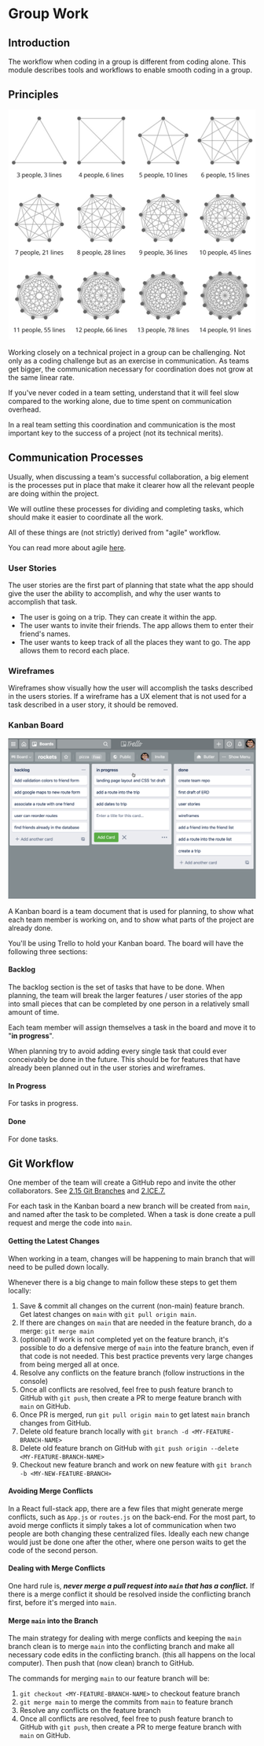 # Group Work

## Introduction

The workflow when coding in a group is different from coding alone. This module describes tools and workflows to enable smooth coding in a group.

## Principles

![](../.gitbook/assets/team-comms.png)

Working closely on a technical project in a group can be challenging. Not only as a coding challenge but as an exercise in communication. As teams get bigger, the communication necessary for coordination does not grow at the same linear rate.

If you've never coded in a team setting, understand that it will feel slow compared to the working alone, due to time spent on communication overhead.

In a real team setting this coordination and communication is the most important key to the success of a project \(not its technical merits\).

## Communication Processes

Usually, when discussing a team's successful collaboration, a big element is the processes put in place that make it clearer how all the relevant people are doing within the project.

We will outline these processes for dividing and completing tasks, which should make it easier to coordinate all the work.

All of these things are \(not strictly\) derived from "agile" workflow.

You can read more about agile [here](https://en.wikipedia.org/wiki/Agile_software_development).

### User Stories

The user stories are the first part of planning that state what the app should give the user the ability to accomplish, and why the user wants to accomplish that task.

* The user is going on a trip. They can create it within the app.
* The user wants to invite their friends. The app allows them to enter their friend's names.
* The user wants to keep track of all the places they want to go. The app allows them to record each place.

### Wireframes

Wireframes show visually how the user will accomplish the tasks described in the users stories. If a wireframe has a UX element that is not used for a task described in a user story, it should be removed.

### Kanban Board

![](../.gitbook/assets/kanb.png)

A Kanban board is a team document that is used for planning, to show what each team member is working on, and to show what parts of the project are already done.

You'll be using Trello to hold your Kanban board. The board will have the following three sections:

#### Backlog

The backlog section is the set of tasks that have to be done. When planning, the team will break the larger features / user stories of the app into small pieces that can be completed by one person in a relatively small amount of time.

Each team member will assign themselves a task in the board and move it to "**in progress**".

When planning try to avoid adding every single task that could ever conceivably be done in the future. This should be for features that have already been planned out in the user stories and wireframes.

#### In Progress

For tasks in progress.

#### Done

For done tasks.

## Git Workflow

One member of the team will create a GitHub repo and invite the other collaborators. See [2.15 Git Branches](../0-language-and-tooling/0.7-git-branches.md) and [2.ICE.7.](../2-backend-basics/2.ice-in-class-exercises/2.ice.7-git-branches.md)

For each task in the Kanban board a new branch will be created from `main`, and named after the task to be completed. When a task is done create a pull request and merge the code into `main`.

#### Getting the Latest Changes

When working in a team, changes will be happening to main branch that will need to be pulled down locally.

Whenever there is a big change to main follow these steps to get them locally:

1. Save & commit all changes on the current \(non-main\) feature branch. Get latest changes on `main` with `git pull origin main`.
2. If there are changes on `main` that are needed in the feature branch, do a merge: `git merge main`
3. \(optional\) If work is not completed yet on the feature branch, it's possible to do a defensive merge of `main` into the feature branch, even if that code is not needed. This best practice prevents very large changes from being merged all at once.
4. Resolve any conflicts on the feature branch \(follow instructions in the console\)
5. Once all conflicts are resolved, feel free to push feature branch to GitHub with `git push`, then create a PR to merge feature branch with `main` on GitHub.
6. Once PR is merged, run `git pull origin main` to get latest `main` branch changes from GitHub.
7. Delete old feature branch locally with `git branch -d <MY-FEATURE-BRANCH-NAME>` 
8. Delete old feature branch on GitHub with `git push origin --delete <MY-FEATURE-BRANCH-NAME>`
9. Checkout new feature branch and work on new feature with `git branch -b <MY-NEW-FEATURE-BRANCH>`

#### Avoiding Merge Conflicts

In a React full-stack app, there are a few files that might generate merge conflicts, such as `App.js` or `routes.js` on the back-end. For the most part, to avoid merge conflicts it simply takes a lot of communication when two people are both changing these centralized files. Ideally each new change would just be done one after the other, where one person waits to get the code of the second person.

#### Dealing with Merge Conflicts

One hard rule is, _**never merge a pull request into `main` that has a conflict.**_ If there is a merge conflict it should be resolved inside the conflicting branch first, before it's merged into `main`. 

#### Merge `main` into the Branch

The main strategy for dealing with merge conflicts and keeping the `main` branch clean is to merge `main` into the conflicting branch and make all necessary code edits in the conflicting branch. \(this all happens on the local computer\). Then push that \(now clean\) branch to GitHub.

The commands for merging `main` to our feature branch will be:

1. `git checkout <MY-FEATURE-BRANCH-NAME>` to checkout feature branch
2. `git merge main` to merge the commits from `main` to feature branch
3. Resolve any conflicts on the feature branch
4. Once all conflicts are resolved, feel free to push feature branch to GitHub with `git push`, then create a PR to merge feature branch with `main` on GitHub.

